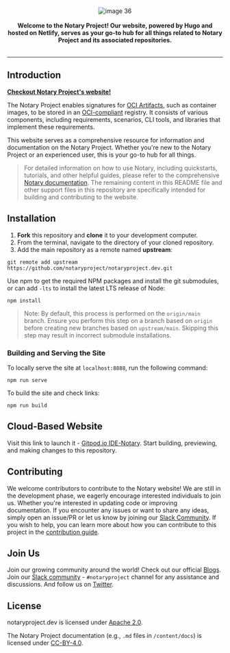 <br />
<p align="center">
  <img src="https://github.com/sanjayk0508/notaryproject.dev/assets/102804548/63986f73-9669-4efe-a571-4d1935e0a3d4" alt="image 36">
  <br />
    <br />
    <b>Welcome to the Notary Project! Our website, powered by Hugo and hosted on Netlify, serves as your go-to hub for all things related to Notary Project and its associated repositories.</b>
    <br />
    <br />
</p>

---

## Introduction
[**Checkout Notary Project's website!**](https://notaryproject.dev/)

The Notary Project enables signatures for  [OCI Artifacts](https://github.com/opencontainers/artifacts), such as container images, to be stored in an [OCI-compliant](https://github.com/opencontainers/oci-conformance) registry. It consists of various components, including requirements, scenarios, CLI tools, and libraries that implement these requirements.

This website serves as a comprehensive resource for information and documentation on the Notary Project. Whether you're new to the Notary Project or an experienced user, this is your go-to hub for all things.

> For detailed information on how to use Notary, including quickstarts, tutorials, and other helpful guides, please refer to the comprehensive [Notary documentation](https://notaryproject.dev/docs/). The remaining content in this README file and other support files in this repository are specifically intended for building and contributing to the website.

## Installation
1. **Fork** this repository and **clone** it to your development computer.
2. From the terminal, navigate to the directory of your cloned repository.
3. Add the main repository as a remote named **upstream**:

```console
git remote add upstream https://github.com/notaryproject/notaryproject.dev.git
```

Use npm to get the required NPM packages and install the git submodules, or can add `-lts` to install the latest LTS release of Node:
```console
npm install
```

>Note: By default, this process is performed on the `origin/main` branch. Ensure you perform this step on a branch based on `origin` before creating new branches based on `upstream/main`. Skipping this step may result in incorrect submodule installations.

### Building and Serving the Site
To locally serve the site at `localhost:8888`, run the following command:
```console
npm run serve
```

To build the site and check links:
```console
npm run build
```

## Cloud-Based Website
Visit this link to launch it - [Gitpod.io IDE-Notary](https://gitpod.io/#https://github.com/notaryproject/notaryproject.dev). Start building, previewing, and making changes to this repository.

## Contributing
We welcome contributors to contribute to the Notary website! We are still in the development phase, we eagerly encourage interested individuals to join us. Whether you're interested in updating code or improving documentation. If you encounter any issues or want to share any ideas, simply open an issue/PR or  let us know by joining our [Slack Community](https://app.slack.com/client/T08PSQ7BQ/CQUH8U287/). If you wish to help, you can learn more about how you can contribute to this project in the [contribution guide](https://github.com/notaryproject/notaryproject.dev/blob/main/CONTRIBUTING.md).

## Join Us
Join our growing community around the world! Check out our official [Blogs](https://notaryproject.dev/blog/). Join our [Slack community](https://app.slack.com/client/T08PSQ7BQ/CQUH8U287/) - `#notaryproject` channel for any assistance and discussions. And follow us on [Twitter](https://twitter.com/NotaryProject).

## License
notaryproject.dev is licensed under [Apache 2.0](https://github.com/notaryproject/notaryproject.dev/blob/main/LICENSE).

The Notary Project documentation (e.g., `.md` files in `/content/docs`) is licensed under [CC-BY-4.0](https://github.com/notaryproject/notaryproject.dev/blob/main/LICENSE).

